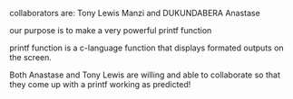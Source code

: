 collaborators are: Tony Lewis Manzi and DUKUNDABERA Anastase

our purpose is to make a very powerful printf function

printf function is a c-language function that displays formated outputs on the screen.

Both Anastase and Tony Lewis are willing and able to collaborate so that they come up with a printf working as predicted!
